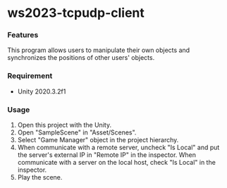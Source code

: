 # ws2023-tcpudp-client

### Features
This program allows users to manipulate their own objects and synchronizes the positions of other users' objects.

### Requirement
- Unity 2020.3.2f1

### Usage
1. Open this project with the Unity.
1. Open "SampleScene" in "Asset/Scenes".
1. Select "Game Manager" object in the project hierarchy.
1. When communicate with a remote server, uncheck "Is Local" and put the server's external IP in "Remote IP" in the inspector. When communicate with a server on the local host, check "Is Local" in the inspector.
1. Play the scene.
